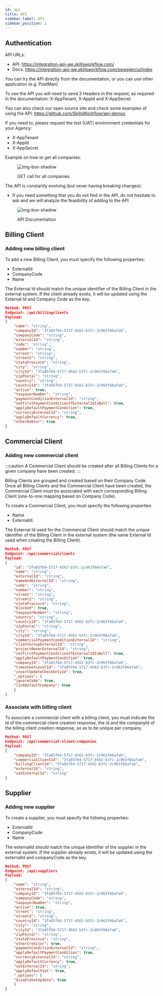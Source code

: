 ```yaml
---
id: api
title: API
sidebar_label: API
sidebar_position: 1
---
```


## Authentication

API URLs:

- API: https://integration-api-we.skillsworkflow.com/
- Docs: https://integration-api-we.skillsworkflow.com/swagger/ui/index

You can try the API directly from the documentation, or you can use other application (e.g. PostMan)

To use the API you will need to send 3 Headers in the request, as required in the documentation: X-AppTenant, X-AppId and X-AppSecret

You can also check our open source site and check some examples of using the API: https://github.com/SkillsWorkflow/api-demos

If you need to, please request the test (UAT) environment credentials for your Agency:

- X-AppTenant
- X-AppId
- X-AppSecret

Example on how to get all companies:

<figure>

![img-box-shadow](/img/integrations/technical1.png)

<figcaption>GET call for all companies </figcaption>
</figure>

The API is constantly evolving (but never having breaking changes):

- If you need something that you do not find in the API, do not hesitate to ask and we will analyze the feasibility of adding to the API

<figure>

![img-box-shadow](/img/integrations/technical2.png)

<figcaption>API Documentation</figcaption>
</figure>

## Billing Client

### Adding new billing client

To add a new Billing Client, you must specify the following properties:
- ExternalId
- CompanyCode
- Name

The External Id should match the unique identifier of the Billing Client in the external system. If the client already exists, it will be updated using the External Id and Company Code as the key.

``` json
Method: POST
Endpoint: /api/billingclients
Payload:
{
    "name": "string",
    "companyId": "3fa85f64-5717-4562-b3fc-2c963f66afa6",
    "companyCode": "string",
    "externalId": "string",
    "code": "string",
    "number": "string",
    "street": "string",
    "street2": "string",
    "stateProvince": "string",
    "city": "string",
    "cityId": "3fa85f64-5717-4562-b3fc-2c963f66afa6",
    "zipPostal": "string",
    "country": "string",
    "countryId": "3fa85f64-5717-4562-b3fc-2c963f66afa6",
    "active": true,
    "taxpayerNumber": "string",
    "paymentConditionExternalId": "string",
    "setFirstPaymentConditionIfExternalIdIsNull": true,
    "applyDefaultPaymentCondition": true,
    "currencyExternalId": "string",
    "applyDefaultCurrency": true,
    "otherDebtor": true
}
```

## Commercial Client

### Adding new commercial client

:::caution 
A Commercial Client should be created after all Billing Clients for a given company have been created. 
:::

Billing Clients are grouped and created based on their Company Code. Once all Billing Clients and the Commercial Client have been created, the Commercial Client must be associated with each corresponding Billing Client (one-to-one mapping based on Company Code). 

To create a Commercial Client, you must specify the following properties
- Name
- ExternalId.

The External Id used for the Commercial Client should match the unique identifier of the Billing Client in the external system (the same External Id used when creating the Billing Client).

``` json
Method: POST
Endpoint: /api/commercialclients
Payload:
{
    "id": "3fa85f64-5717-4562-b3fc-2c963f66afa6",
    "name": "string",
    "externalId": "string",
    "nameAndExternalId": "string",
    "code": "string",
    "number": "string",
    "street": "string",
    "street2": "string",
    "stateProvince": "string",
    "blocked": true,
    "taxpayerNumber": "string",
    "country": "string",
    "countryId": "3fa85f64-5717-4562-b3fc-2c963f66afa6",
    "zipPostal": "string",
    "city": "string",
    "cityId": "3fa85f64-5717-4562-b3fc-2c963f66afa6",
    "commercialPaymentConditionExternalId": "string",
    "clientGroupExternalId": "string",
    "projectOwnerExternalId": "string",
    "setFirstPaymentConditionIfExternalIdIsNull": true,
    "applyDefaultPaymentCondition": true,
    "companyId": "3fa85f64-5717-4562-b3fc-2c963f66afa6",
    "timesheetLevelId": "3fa85f64-5717-4562-b3fc-2c963f66afa6",
    "insertUpdateCheckOnlyId": true,
    "_options": {
    "ignoreCode": true,
    "linkDefaultCompany": true
    }
}
```

### Associate with billing client

To associate a commercial client with a billing client, you must indicate the id of the commercial client creation response, the id and the companyId of the billing client creation response, so as to be unique per company.

``` json
Method: POST
Endpoint: /api/commercial-client-companies
Payload:
{
    "companyId": "3fa85f64-5717-4562-b3fc-2c963f66afa6",
    "commercialClientId": "3fa85f64-5717-4562-b3fc-2c963f66afa6",
    "billingClientId": "3fa85f64-5717-4562-b3fc-2c963f66afa6",
    "externalId": "string",
    "vatExternalId": "string"
}
```

## Supplier

### Adding new supplier

To create a supplier, you must specify the follwing properties:
- ExternalId
- CompanyCode
- Name
 
The externalId should match the unique identifier of the supplier in the external system. If the supplier already exists, it will be updated using the externalId and companyCode as the key.

``` json
Method: POST
Endpoint: /api/suppliers
Payload:
{
    "name": "string",
    "externalId": "string",
    "companyId": "3fa85f64-5717-4562-b3fc-2c963f66afa6",
    "companyCode": "string",
    "taxpayerNumber": "string",
    "active": true,
    "street": "string",
    "street2": "string",
    "countryId": "3fa85f64-5717-4562-b3fc-2c963f66afa6",
    "city": "string",
    "cityId": "3fa85f64-5717-4562-b3fc-2c963f66afa6",
    "zipPostal": "string",
    "stateProvince": "string",
    "otherCreditor": true,
    "paymentConditionExternalId": "string",
    "applyDefaultPaymentCondition": true,
    "currencyExternalId": "string",
    "applyDefaultCurrency": true,
    "vatExternalId": "string",
    "applyDefaultVat": true,
    "_options": {
    "disableVatUpdate": true
    }
}
```